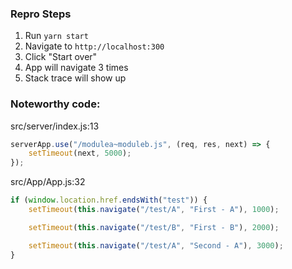 
### Repro Steps
1. Run ``` yarn start ```
1. Navigate to ``` http://localhost:300 ```
1. Click "Start over"
1. App will navigate 3 times
1. Stack trace will show up

### Noteworthy code:
src/server/index.js:13
```javascript
serverApp.use("/modulea~moduleb.js", (req, res, next) => {
	setTimeout(next, 5000);
});

```

src/App/App.js:32
```javascript
if (window.location.href.endsWith("test")) {
    setTimeout(this.navigate("/test/A", "First - A"), 1000);

    setTimeout(this.navigate("/test/B", "First - B"), 2000);

    setTimeout(this.navigate("/test/A", "Second - A"), 3000);
}
```